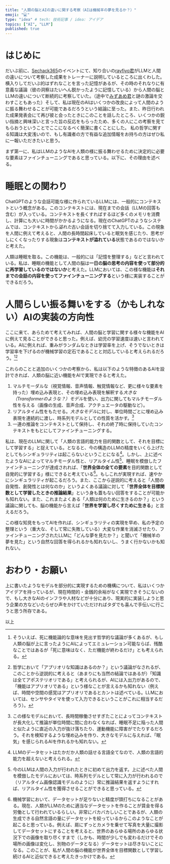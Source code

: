 ```yaml
---
title: "人類の脳とAIの違いに関する考察（AIは機械羊の夢を見るか？）"
emoji: "💻"
type: "idea" # tech: 技術記事 / idea: アイデア
topics: ["AI", "LLM"]
published: true
---
```


# はじめに

だいぶ前に、[Sechack365](https://sechack365.nict.go.jp/)のイベントにて、知り合いの[rayfiyo君](https://x.com/rayfiyo)がLLMと人間の違いについて考察した成果をトレーナーに説明しているところに出くわした。横入りしてだいぶ的はずれなことを言った記憶があるが、その時のそれなりに有意義な議論（彼の洞察はたいへん鋭かったように記憶している）から人間の脳とLLMの違いについて断続的に考察していた。（途中で[みずあめ君](https://x.com/mizuameisgod)と謎の激論を交わすこともあった）そして、私は現在のAIはいくつかの改良によって人間のように振る舞わせることが可能であるだろうという結論に至った。また、昨日行われた成果発表会にて再び彼と会ったときにこのことを話したところ、いくつかの鋭い指摘と興味深いと言った旨の反応をもらったため、多くの人にこの考察を見てもらおうということでここになるべく簡潔に書くことにした。
私の哲学に関する知識は大変浅いので、もし有識者の方で有益な追加情報をお持ちの方はぜひ私に一報いただきたいと思う。

まず第一に、私はLLMのようなAIを人類の様に振る舞わせるために決定的に必要な要素はファインチューニングであると思っている。以下に、その理由を述べる。

# 睡眠との関わり

ChatGPTのような会話可能な様に作られているLLMには、一般的にコンテキストという概念がある。このコンテキストには、現在までの会話（LLMの回答も含む）が入っている。コンテキストを長くすればするほど多くのメモリを消費し、計算にも大いに時間がかかるようになる。現在のChatGPTのようなシステムでは、コンテキストから*溢れた*古い会話を切り捨てて入力している。この現象を人間に例えて考えると、人間の長時間起床していると眠気を感じたり、思考がしにくくなったりする現象は**コンテキストが溢れている**状態であるのではないかと考えた。

人類は睡眠を取る。この機能は、一般的には「記憶を整理する」などと言われている。私は、睡眠の機能として人間の脳は**一日の脳の思考の内容を使って部分的に再学習しているのではないか**と考えた。LLMにおいては、この様な機能は**それまでの会話の内容を使ってファインチューニングする**という様に実装することができるだろう。

# 人間らしい振る舞いをする（かもしれない）AIの実装の方向性

ここに来て、あらためて考えてみれば、人間の脳と学習に関する様々な機能をAIに例えて見ることができると思った。例えば、幼児の学習速度は速いと言われている。AIに例えれば、重みがランダムなときは学習率を上げ、そうでないときは学習率を下げるのが機械学習の定石であることと対応していると考えられるだろう。[^1][^2]

これらのことと追加のいくつかの考察から、私は以下のような特徴のあるAIを設計できれば、人類の脳に近い機能をAIで実現できると考えた。
1. マルチモーダルな（視覚情報、音声情報、触覚情報など、更に様々な要素を持った）埋め込み表現と、その埋め込み表現を解釈する*大きな（Transformerのような？）モデル*を使い、出力に関してもマルチモーダル性を与える（画像の生成、音声合成、アクチュエータの駆動など）。
2. リアルタイム性をもたせる。*大きなモデル*に対し、単位時間ごとに埋め込み表現を連続的に渡し、時系列モデルとしての性質を活かす。[^3]
3. 一連の推論をコンテキストとして保持し、それの終了時に保持していたコンテキストをもとにしてファインチューニングする。

私は、現在のLLMに関して「人類の言語的能力を目的関数として、それを目標にして学習する」と捉えている。となると、今の構造のLLMの精度をいくら上げたとしてもシンギュラリティは起こらないということになる[^4]。しかし、上に述べたようなAIによってマルチモーダル性と、リアルタイム性[^5]、睡眠を模倣したファインチューニングが達成されれば、「**世界全体の全ての要素**を目的関数として自発的に学習する」様にできると考えている[^6]。もしこれが実現すれば、速やかにシンギュラリティが起こるだろう。また、ここから逆説的に考えると「人間の自発性、創発性とは何なのか」というよくある議論に対して「**世界全体を目標関数として学習したときの推論結果**」という身も蓋もない回答をすることが可能かも知れない。また、これまたよくある「人類は何のために生きるのか？」という議論に関しても、脳の機能から言えば「**世界を学習し尽くすために生きる**」と言えるだろう。

この様な知見をもってAIを作れば、シンギュラリティの実現を早め、私の予定の整理という（重大な、そして常に失敗している）大変な作業を消滅させたり、ファインチューニングされたLLMに「どんな夢を見たか？」と聞いて「機械羊の夢を見た」という自然な回答を得られるかも知れないし、うまく行かないかも知れない。

# おわり・お願い

上に書いたようなモデルを部分的に実現するための機構について、私はいくつかアイデアを持っているが、現在時間的・金銭的余裕がなく実現できそうにないので、もし大きなAIのインフラや人材などが十分にあり、現実的に実装しようと思う企業の方などいたらぜひ声をかけていただければタダでも喜んで手伝いに行こうと思う所存である。

以上

[^1]: そういえば、死に機能論的な意味を見出す哲学的な議論が多くあるが、もし人類の脳が上に言ったようにAIによってエミュレーション可能ならば、残酷なことではあるが「死に意味はなく、ただ機能が終わるだけ」とも考えられる。
[^2]: 哲学において「アプリオリな知識はあるのか？」という議論がなされるが、このことから逆説的に考えると（あまりにも当然の結論ではあるが）「知識は全てアポステリオリである」と考えられるが、AIには入出力があるので、「機能はアプリオリである」という様なことが言えるかも知れない（例えば、時間や空間の感覚はアプリオリであるとカントは述べている。LLMにおいては、センサやタイマを使って入力できるということがこれに相当するだろう）。
[^3]: この様なモデルにおいて、長時間稼働させすぎたことによってコンテキストが長大化して推論が単位時間に間に合わなくなれば、睡眠不足に陥った人間と似たように直近の入力が抜け落ちたり、運動機能に障害がでたりするだろう。それを検知するような埋め込みを作り、大きなモデルに与えれば、「眠気」を感じられるAIを作れるかも知れない。
[^4]: LLMのデータセットはたかだか人類の話せる言語全てなので、人類の言語的能力を超えないと考えられる。
[^5]: 今のLLMは人間の入力が行われたときに初めて出力を返す。上に述べた人間を模倣したモデルにおいては、時系列モデルとして常に入力が行われるので（リアルタイム画像認識モデルのように）常に推論結果を返すようにすれば、リアルタイム性を獲得させることができると思っている。
[^6]: 機械学習において、データセットが足りないと精度が頭打ちになることがある。現在、人類がLLMのために適当なデータセットを作ることが賃金を得る労働として行われているらしい。非常にバカバカしいことであるが、人類の生成できる自然言語の量にデータセットを絞っているからこのようなことが起こると思っている。例えば、肩にずっとカメラを乗せて写真を大量に撮影してデータセットにすることを考えると、世界のあらゆる場所のあらゆる状況下での画像を取り尽くすまで（しかも、時間が少しでも変わるだけでその場所の画像は変化し、別物のデータとなる）データセットは尽きないことになる。このことが、私が人間の脳の機能が世界全体を目標関数として学習し続けるAIと近似できると考えたきっかけである。
